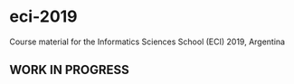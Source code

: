 # eci-2019
Course material for the Informatics Sciences School (ECI) 2019, Argentina


## WORK IN PROGRESS